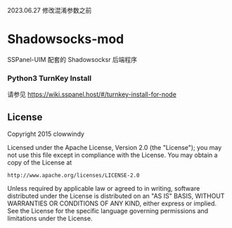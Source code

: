 2023.06.27 修改混淆参数之前

Shadowsocks-mod
===========

SSPanel-UIM 配套的 Shadowsocksr 后端程序

### Python3 TurnKey Install
请参见 https://wiki.sspanel.host/#/turnkey-install-for-node

License
-------

Copyright 2015 clowwindy

Licensed under the Apache License, Version 2.0 (the "License"); you may
not use this file except in compliance with the License. You may obtain
a copy of the License at

    http://www.apache.org/licenses/LICENSE-2.0

Unless required by applicable law or agreed to in writing, software
distributed under the License is distributed on an "AS IS" BASIS, WITHOUT
WARRANTIES OR CONDITIONS OF ANY KIND, either express or implied. See the
License for the specific language governing permissions and limitations
under the License.
